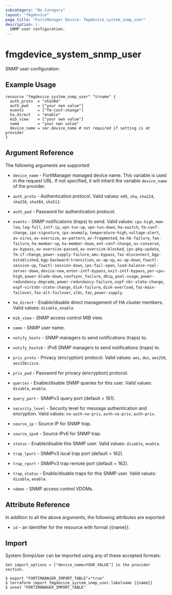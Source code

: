 ```yaml
---
subcategory: "No Category"
layout: "fmgdevice"
page_title: "FortiManager Device: fmgdevice_system_snmp_user"
description: |-
  SNMP user configuration.
---
```


# fmgdevice_system_snmp_user
SNMP user configuration.

## Example Usage

```hcl
resource "fmgdevice_system_snmp_user" "trname" {
  auth_proto  = "sha384"
  auth_pwd    = ["your own value"]
  events      = ["fm-conf-change"]
  ha_direct   = "enable"
  mib_view    = ["your own value"]
  name        = "your own value"
  device_name = var.device_name # not required if setting is at provider
}
```

## Argument Reference


The following arguments are supported:

* `device_name` - FortiManager managed device name. This variable is used in the request URL. If not specified, it will inherit the variable `device_name` of the provider.

* `auth_proto` - Authentication protocol. Valid values: `md5`, `sha`, `sha224`, `sha256`, `sha384`, `sha512`.

* `auth_pwd` - Password for authentication protocol.
* `events` - SNMP notifications (traps) to send. Valid values: `cpu-high`, `mem-low`, `log-full`, `intf-ip`, `vpn-tun-up`, `vpn-tun-down`, `ha-switch`, `fm-conf-change`, `ips-signature`, `ips-anomaly`, `temperature-high`, `voltage-alert`, `av-virus`, `av-oversize`, `av-pattern`, `av-fragmented`, `ha-hb-failure`, `fan-failure`, `ha-member-up`, `ha-member-down`, `ent-conf-change`, `av-conserve`, `av-bypass`, `av-oversize-passed`, `av-oversize-blocked`, `ips-pkg-update`, `fm-if-change`, `power-supply-failure`, `amc-bypass`, `faz-disconnect`, `bgp-established`, `bgp-backward-transition`, `wc-ap-up`, `wc-ap-down`, `fswctl-session-up`, `fswctl-session-down`, `ips-fail-open`, `load-balance-real-server-down`, `device-new`, `enter-intf-bypass`, `exit-intf-bypass`, `per-cpu-high`, `power-blade-down`, `confsync_failure`, `dhcp`, `pool-usage`, `power-redundancy-degrade`, `power-redundancy-failure`, `ospf-nbr-state-change`, `ospf-virtnbr-state-change`, `disk-failure`, `disk-overload`, `faz-main-failover`, `faz-alt-failover`, `slbc`, `faz`, `power-supply`.

* `ha_direct` - Enable/disable direct management of HA cluster members. Valid values: `disable`, `enable`.

* `mib_view` - SNMP access control MIB view.
* `name` - SNMP user name.
* `notify_hosts` - SNMP managers to send notifications (traps) to.
* `notify_hosts6` - IPv6 SNMP managers to send notifications (traps) to.
* `priv_proto` - Privacy (encryption) protocol. Valid values: `aes`, `des`, `aes256`, `aes256cisco`.

* `priv_pwd` - Password for privacy (encryption) protocol.
* `queries` - Enable/disable SNMP queries for this user. Valid values: `disable`, `enable`.

* `query_port` - SNMPv3 query port (default = 161).
* `security_level` - Security level for message authentication and encryption. Valid values: `no-auth-no-priv`, `auth-no-priv`, `auth-priv`.

* `source_ip` - Source IP for SNMP trap.
* `source_ipv6` - Source IPv6 for SNMP trap.
* `status` - Enable/disable this SNMP user. Valid values: `disable`, `enable`.

* `trap_lport` - SNMPv3 local trap port (default = 162).
* `trap_rport` - SNMPv3 trap remote port (default = 162).
* `trap_status` - Enable/disable traps for this SNMP user. Valid values: `disable`, `enable`.

* `vdoms` - SNMP access control VDOMs.


## Attribute Reference

In addition to all the above arguments, the following attributes are exported:
* `id` - an identifier for the resource with format {{name}}.

## Import

System SnmpUser can be imported using any of these accepted formats:
```
Set import_options = ["device_name=YOUR_VALUE"] in the provider section.

$ export "FORTIMANAGER_IMPORT_TABLE"="true"
$ terraform import fmgdevice_system_snmp_user.labelname {{name}}
$ unset "FORTIMANAGER_IMPORT_TABLE"
```


